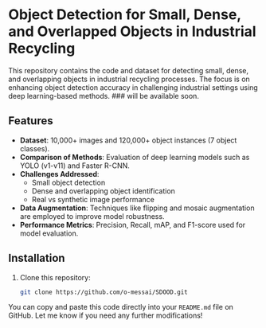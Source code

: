# Object Detection for Small, Dense, and Overlapped Objects in Industrial Recycling

This repository contains the code and dataset for detecting small, dense, and overlapping objects in industrial recycling processes. The focus is on enhancing object detection accuracy in challenging industrial settings using deep learning-based methods.
    ### will be available soon.
## Features

- **Dataset**: 10,000+ images and 120,000+ object instances (7 object classes).
- **Comparison of Methods**: Evaluation of deep learning models such as YOLO (v1-v11) and Faster R-CNN.
- **Challenges Addressed**:
  - Small object detection
  - Dense and overlapping object identification
  - Real vs synthetic image performance
- **Data Augmentation**: Techniques like flipping and mosaic augmentation are employed to improve model robustness.
- **Performance Metrics**: Precision, Recall, mAP, and F1-score used for model evaluation.

## Installation

1. Clone this repository:
   ```bash
   git clone https://github.com/o-messai/SDOOD.git

You can copy and paste this code directly into your `README.md` file on GitHub. Let me know if you need any further modifications!
